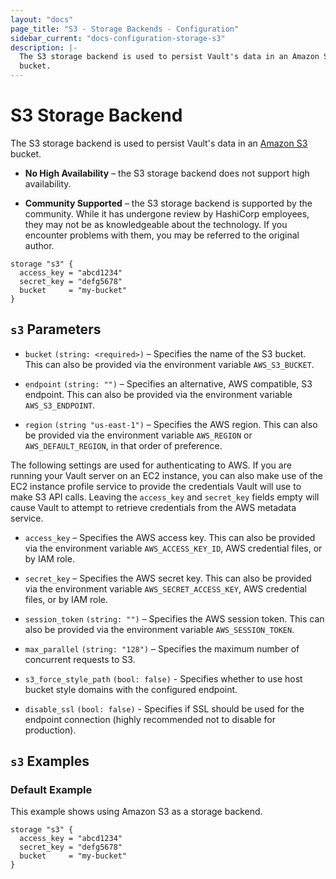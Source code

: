 ```yaml
---
layout: "docs"
page_title: "S3 - Storage Backends - Configuration"
sidebar_current: "docs-configuration-storage-s3"
description: |-
  The S3 storage backend is used to persist Vault's data in an Amazon S3
  bucket.
---
```


# S3 Storage Backend

The S3 storage backend is used to persist Vault's data in an [Amazon S3][s3]
bucket.

- **No High Availability** – the S3 storage backend does not support high
  availability.

- **Community Supported** – the S3 storage backend is supported by the
  community. While it has undergone review by HashiCorp employees, they may not
  be as knowledgeable about the technology. If you encounter problems with them,
  you may be referred to the original author.

```hcl
storage "s3" {
  access_key = "abcd1234"
  secret_key = "defg5678"
  bucket     = "my-bucket"
}
```

## `s3` Parameters

- `bucket` `(string: <required>)` – Specifies the name of the S3 bucket. This
  can also be provided via the environment variable `AWS_S3_BUCKET`.

- `endpoint` `(string: "")` – Specifies an alternative, AWS compatible, S3
  endpoint. This can also be provided via the environment variable
  `AWS_S3_ENDPOINT`.

- `region` `(string "us-east-1")` – Specifies the AWS region. This can also be
  provided via the environment variable `AWS_REGION` or `AWS_DEFAULT_REGION`,
  in that order of preference.

The following settings are used for authenticating to AWS. If you are
running your Vault server on an EC2 instance, you can also make use of the EC2
instance profile service to provide the credentials Vault will use to make
S3 API calls. Leaving the `access_key` and `secret_key` fields empty will
cause Vault to attempt to retrieve credentials from the AWS metadata service.

- `access_key` – Specifies the AWS access key. This can also be provided via
  the environment variable `AWS_ACCESS_KEY_ID`, AWS credential files, or by
  IAM role.

- `secret_key` – Specifies the AWS secret key. This can also be provided via
  the environment variable `AWS_SECRET_ACCESS_KEY`, AWS credential files, or
  by IAM role.

- `session_token` `(string: "")` – Specifies the AWS session token. This can
  also be provided via the environment variable `AWS_SESSION_TOKEN`.

- `max_parallel` `(string: "128")` – Specifies the maximum number of concurrent
  requests to S3.

- `s3_force_style_path` `(bool: false)` - Specifies whether to use host bucket
  style domains with the configured endpoint.

- `disable_ssl` `(bool: false)` - Specifies if SSL should be used for the
  endpoint connection (highly recommended not to disable for production).

## `s3` Examples

### Default Example

This example shows using Amazon S3 as a storage backend.

```hcl
storage "s3" {
  access_key = "abcd1234"
  secret_key = "defg5678"
  bucket     = "my-bucket"
}
```

[s3]: https://aws.amazon.com/s3/
